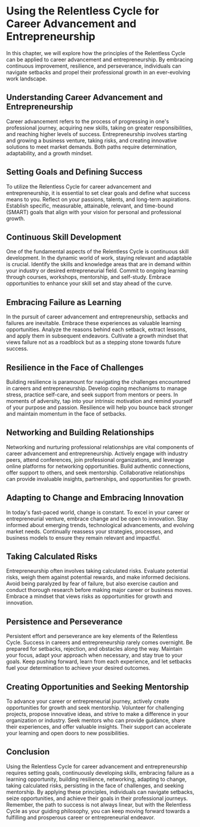Using the Relentless Cycle for Career Advancement and Entrepreneurship
=================================================================================

In this chapter, we will explore how the principles of the Relentless Cycle can be applied to career advancement and entrepreneurship. By embracing continuous improvement, resilience, and perseverance, individuals can navigate setbacks and propel their professional growth in an ever-evolving work landscape.

**Understanding Career Advancement and Entrepreneurship**
---------------------------------------------------------

Career advancement refers to the process of progressing in one's professional journey, acquiring new skills, taking on greater responsibilities, and reaching higher levels of success. Entrepreneurship involves starting and growing a business venture, taking risks, and creating innovative solutions to meet market demands. Both paths require determination, adaptability, and a growth mindset.

**Setting Goals and Defining Success**
--------------------------------------

To utilize the Relentless Cycle for career advancement and entrepreneurship, it is essential to set clear goals and define what success means to you. Reflect on your passions, talents, and long-term aspirations. Establish specific, measurable, attainable, relevant, and time-bound (SMART) goals that align with your vision for personal and professional growth.

**Continuous Skill Development**
--------------------------------

One of the fundamental aspects of the Relentless Cycle is continuous skill development. In the dynamic world of work, staying relevant and adaptable is crucial. Identify the skills and knowledge areas that are in demand within your industry or desired entrepreneurial field. Commit to ongoing learning through courses, workshops, mentorship, and self-study. Embrace opportunities to enhance your skill set and stay ahead of the curve.

**Embracing Failure as Learning**
---------------------------------

In the pursuit of career advancement and entrepreneurship, setbacks and failures are inevitable. Embrace these experiences as valuable learning opportunities. Analyze the reasons behind each setback, extract lessons, and apply them in subsequent endeavors. Cultivate a growth mindset that views failure not as a roadblock but as a stepping stone towards future success.

**Resilience in the Face of Challenges**
----------------------------------------

Building resilience is paramount for navigating the challenges encountered in careers and entrepreneurship. Develop coping mechanisms to manage stress, practice self-care, and seek support from mentors or peers. In moments of adversity, tap into your intrinsic motivation and remind yourself of your purpose and passion. Resilience will help you bounce back stronger and maintain momentum in the face of setbacks.

**Networking and Building Relationships**
-----------------------------------------

Networking and nurturing professional relationships are vital components of career advancement and entrepreneurship. Actively engage with industry peers, attend conferences, join professional organizations, and leverage online platforms for networking opportunities. Build authentic connections, offer support to others, and seek mentorship. Collaborative relationships can provide invaluable insights, partnerships, and opportunities for growth.

**Adapting to Change and Embracing Innovation**
-----------------------------------------------

In today's fast-paced world, change is constant. To excel in your career or entrepreneurial venture, embrace change and be open to innovation. Stay informed about emerging trends, technological advancements, and evolving market needs. Continually reassess your strategies, processes, and business models to ensure they remain relevant and impactful.

**Taking Calculated Risks**
---------------------------

Entrepreneurship often involves taking calculated risks. Evaluate potential risks, weigh them against potential rewards, and make informed decisions. Avoid being paralyzed by fear of failure, but also exercise caution and conduct thorough research before making major career or business moves. Embrace a mindset that views risks as opportunities for growth and innovation.

**Persistence and Perseverance**
--------------------------------

Persistent effort and perseverance are key elements of the Relentless Cycle. Success in careers and entrepreneurship rarely comes overnight. Be prepared for setbacks, rejection, and obstacles along the way. Maintain your focus, adapt your approach when necessary, and stay true to your goals. Keep pushing forward, learn from each experience, and let setbacks fuel your determination to achieve your desired outcomes.

**Creating Opportunities and Seeking Mentorship**
-------------------------------------------------

To advance your career or entrepreneurial journey, actively create opportunities for growth and seek mentorship. Volunteer for challenging projects, propose innovative ideas, and strive to make a difference in your organization or industry. Seek mentors who can provide guidance, share their experiences, and offer valuable insights. Their support can accelerate your learning and open doors to new possibilities.

**Conclusion**
--------------

Using the Relentless Cycle for career advancement and entrepreneurship requires setting goals, continuously developing skills, embracing failure as a learning opportunity, building resilience, networking, adapting to change, taking calculated risks, persisting in the face of challenges, and seeking mentorship. By applying these principles, individuals can navigate setbacks, seize opportunities, and achieve their goals in their professional journeys. Remember, the path to success is not always linear, but with the Relentless Cycle as your guiding philosophy, you can keep moving forward towards a fulfilling and prosperous career or entrepreneurial endeavor.
